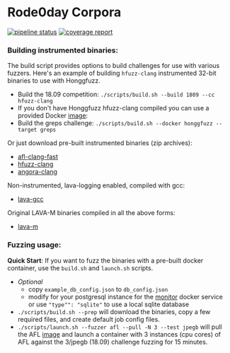 # Rode0day Corpora

[![pipeline status](https://gitlab.com/Rode0day/corpora/badges/v20200407/pipeline.svg)](https://gitlab.com/Rode0day/corpora/commits/v20200407)
[![coverage report](https://gitlab.com/Rode0day/corpora/badges/v20200407/coverage.svg)](https://gitlab.com/Rode0day/corpora/commits/v20200407)


### Building instrumented binaries:

The build script provides options to build challenges for use with 
various fuzzers. Here's an example of building `hfuzz-clang` instrumented 
32-bit binaries to use with Honggfuzz.  
- Build the 18.09 competition: `./scripts/build.sh --build 1809 --cc hfuzz-clang`
- If you don't have Honggfuzz hfuzz-clang compiled you can use a provided Docker [image](registry.gitlab.com/rode0day/fuzzer-testing/i386/honggfuzz_runner:16.04):
- Build the greps challenge: `./scripts/build.sh --docker honggfuzz --target greps`

Or just download pre-built instrumented binaries (zip archives):
- [afl-clang-fast](https://gitlab.com/Rode0day/corpora/-/jobs/artifacts/v20200407/download?job=build:afl-clang-fast)
- [hfuzz-clang](https://gitlab.com/Rode0day/corpora/-/jobs/artifacts/v20200407/download?job=build:hfuzz)
- [angora-clang](https://gitlab.com/Rode0day/corpora/-/jobs/artifacts/v20200407/download?job=build:angora)

Non-instrumented, lava-logging enabled, compiled with gcc:
- [lava-gcc](https://gitlab.com/Rode0day/corpora/-/jobs/artifacts/v20200407/download?job=build:afl-gcc)

Original LAVA-M binaries compiled in all the above forms:
- [lava-m](https://gitlab.com/Rode0day/corpora/-/jobs/artifacts/v20200407/download?job=build:lava-m)


### Fuzzing usage:

**Quick Start**: If you want to fuzz the binaries with a pre-built 
docker container, use the `build.sh` and `launch.sh` scripts.

- *Optional*
    - copy `example_db_config.json` to `db_config.json`
    - modify for your postgresql instance for the [monitor](/Rode0day/Monitoring) docker 
      service or use `"type"": "sqlite"` to use a local sqlite database
- `./scripts/build.sh --prep` will download the binaries, copy a few required 
  files, and create default job config files.
- `./scripts/launch.sh --fuzzer afl --pull -N 3 --test jpegb` will pull the 
  AFL [image](https://gitlab.com/Rode0day/fuzzer-testing/container_registry)
  and launch a container with 3 instances (cpu cores) of AFL against the 
  3/jpegb (18.09) challenge fuzzing for 15 minutes.

